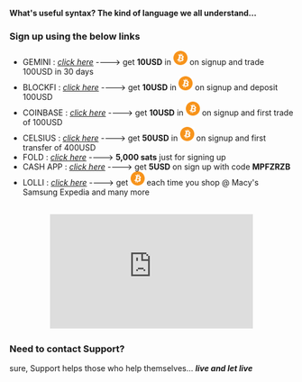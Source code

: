 

**What's useful syntax?  The kind of language we all understand...**

### Sign up using the below links

- GEMINI : _[click here](https://gemini.com/share/qz6d8kfe)_ ----> get **10USD** in <img src="btc_icon.png" alt="btc" width="25" height="25"> on signup and trade 100USD in 30 days
- BLOCKFI : _[click here](https://blockfi.com/?ref=e67ce9d2)_ ----> get **10USD** in <img src="btc_icon.png" alt="btc" width="25" height="25"> on signup and deposit 100USD
- COINBASE : _[click here](https://www.coinbase.com/join/shriva_rx)_ ----> get **10USD** in <img src="btc_icon.png" alt="btc" width="25" height="25"> on signup and first trade of 100USD
- CELSIUS : _[click here](https://celsiusnetwork.app.link/168531fa35)_ ----> get **50USD** in <img src="btc_icon.png" alt="btc" width="25" height="25"> on signup and first transfer of 400USD
- FOLD : _[click here](https://use.foldapp.com/r/TAJHF47W)_ ----> **5,000 sats** just for signing up
- CASH APP : _[click here](https://cash.app)_ ----> get **5USD** on sign up with code **MPFZRZB**
- LOLLI : _[click here](https://lolli.com/share/3zEBDefcZs)_ ----> get <img src="btc_icon.png" alt="btc" width="25" height="25"> each time you shop @ Macy's Samsung Expedia and many more


<br>
<center><iframe src="https://giphy.com/embed/LT6ZhPagaKp2LdVLfz" width="360" height="202.5" frameBorder="0" class="giphy-embed" allowFullScreen></iframe></center>



### Need to contact Support?
sure, Support helps those who help themselves...
_**live and let live**_

